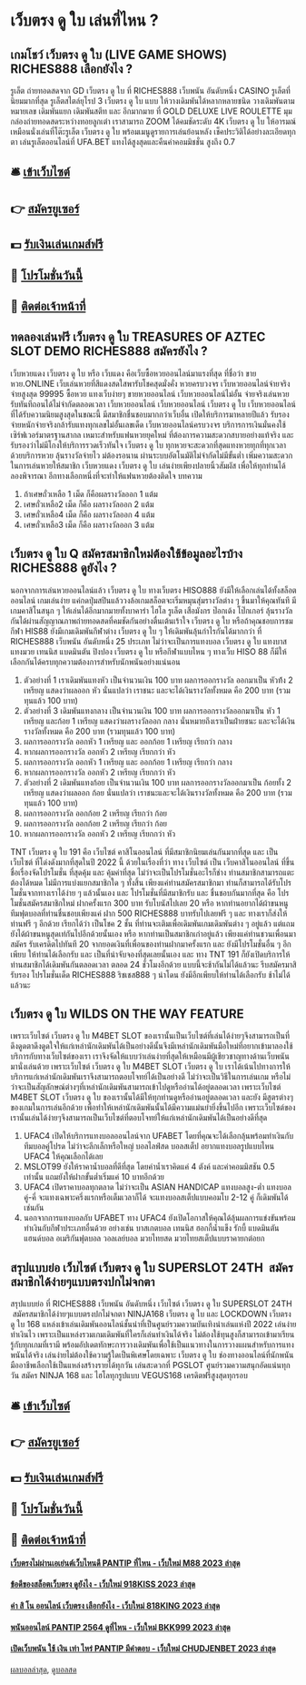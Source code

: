 # เว็บตรง ดู ใบ เล่นที่ไหน ?
## เกมโชว์ เว็บตรง ดู ใบ (LIVE GAME SHOWS) RICHES888 เลือกยังไง ?
รูเล็ต ถ่ายทอดสดจาก GD เว็บตรง ดู ใบ ที่ RICHES888 เว็บพนัน อันดับหนึ่ง CASINO รูเล็ตที่นิยมมากที่สุด รูเล็ตสไตล์ยุโรป 3 เว็บตรง ดู ใบ แบบ ให้วางเดิมพันได้หลากหลายชนิด วางเดิมพันตามหมายเลข เดิมพันแยก เดิมพันสตีท และ อีกมากมาย ที่ GOLD DELUXE LIVE ROULETTE มุมกล่องถ่ายทอดสดระหว่างทอยลูกเต๋า เราสามารถ ZOOM ได้คมชัดระดับ 4K เว็บตรง ดู ใบ ให้อารมณ์เหมือนนั่งเล่นที่โต๊ะรูเล็ต เว็บตรง ดู ใบ พร้อมเมนูดูรายการเล่นย้อนหลัง เช็คประวิติได้อย่างละเอียดทุกตา เล่นรูเล็ตออนไลน์ที่ UFA.BET แทงได้สูงสุดและคืนค่าคอมมิชชั่น สูงถึง 0.7

## 🛎 [เข้าเว็บไซต์](https://bit.ly/3SdLNi2)
## 👉 [สมัครยูเซอร์](https://bit.ly/3SdLNi2)
## 💵 [รับเงินเล่นเกมส์ฟรี](https://bit.ly/3dyRKHj)
## 👑 [โปรโมชั่นวันนี้](https://bit.ly/3dyRKHj)
## 📱 [ติดต่อเจ้าหน้าที่](https://bit.ly/3dyRKHj)

## ทดลองเล่นฟรี เว็บตรง ดู ใบ TREASURES OF AZTEC SLOT DEMO RICHES888 สมัครยังไง ?
เว็บหวยแดง เว็บตรง ดู ใบ หรือ เว็บแดง คือเว็บซื้อหวยออนไลน์มาแรงที่สุด ที่ชื่อว่า ขายหวย.ONLINE เว็บเล่นหวยที่สีแดงสดใสพารับโชคสุดมั่งคั่ง หวยครบวงจร เว็บหวยออนไลน์จ่ายจริงจ่ายสูงสุด 99995 ซื้อหวย แทงเว็บง่ายๆ ขายหวยออนไลน์ เว็บหวยออนไลน์ไม่อั้น จ่ายจริงเล่นหวยรับทันทีถอนได้ไม่จำกัดตลอดเวลา เว็บหวยออนไลน์ เว็บหวยออนไลน์ เว็บตรง ดู ใบ เว็บหวยออนไลน์ที่ได้รับความนิยมสูงสุดในขณะนี้ มีสมาชิกชื่นชอบมากกว่าเว็บอื่น เปิดให้บริการมาหลายปีแล้ว รับรองจ่ายหนักจ่ายจริงกล้ารับแทงทุกเลขไม่อั้นเลขเด็ด เว็บหวยออนไลน์ครบวงจร บริการการเงินมั่นคงใช้เซิร์ฟเวอร์มาตรฐานสากล เหมาะสำหรับแฟนหวยยุคใหม่ ที่ต้องการความสะดวกสบายอย่างแท้จริง และรับรองว่าไม่มีโกงให้บริการรวดเร็วทันใจ เว็บตรง ดู ใบ ทุกหวยจะสะดวกที่สุดแทงหวยทุกที่ทุกเวลาด้วยบริการหวย ลุ้นรางวัลจ่ายไว ม่ต้องรอนาน ผ่านระบบอัตโนมัติไม่จำกัดไม่มีขั้นต่ำ เพิ่มความสะดวกในการเล่นหวยให้สมาชิก เว็บหวยแดง เว็บตรง ดู ใบ เล่นง่ายเพียงปลายนิ้วสัมผัส เพื่อให้ทุกท่านได้ลองพิจารณา อีกทางเลือกหนึ่งที่จะทำให้แฟนหวยต้องติดใจ
บทความ
1. ถ้าเศษถั่วเหลือ 1 เม็ด ก็คือผลรางวัลออก 1 แต้ม
2. เศษถั่วเหลือ2 เม็ด ก็คือ ผลรางวัลออก 2 แต้ม
3. เศษถั่วเหลือ4 เม็ด ก็คือ ผลรางวัลออก 4 แต้ม
4. เศษถั่วเหลือ3 เม็ด ก็คือ ผลรางวัลออก 3 แต้ม

## เว็บตรง ดู ใบ Q สมัครสมาชิกใหม่ต้องใช้ข้อมูลอะไรบ้าง RICHES888 ดูยังไง ?
นอกจากการเล่นหวยออนไลน์แล้ว เว็บตรง ดู ใบ ทางเว็บตรง HISO888 ยังมีให้เลือกเล่นได้ทั้งสล็อตออนไลน์ เกมเล่นง่าย แค่กดปุ่มสปินแล้ววงล้อเกมสล็อตจะเริ่มหมุนสุ่มรางวัลต่าง ๆ ขึ้นมาให้คุณทันที มีเกมคาสิโนสนุก ๆ ให้เล่นได้อีกมากมายทั้งบาคาร่า ไฮโล รูเล็ต เสือมังกร ป๊อกเด้ง โป๊กเกอร์ ลุ้นรางวัลกันได้ผ่านสัญญาณภาพถ่ายทอดสดที่คมชัดกันอย่างตื่นเต้นเร้าใจ เว็บตรง ดู ใบ หรือถ้าคุณชอบการชมกีฬา HIS88 ยังมีเกมเดิมพันกีฬาต่าง เว็บตรง ดู ใบ ๆ ให้เดิมพันลุ้นกำไรกันได้มากกว่า ที่ RICHES888 เว็บพนัน อันดับหนึ่ง 25 ประเภท ไม่ว่าจะเป็นการแทงบอล เว็บตรง ดู ใบ แทงบาส แทงมวย เทนนิส แบดมินตัน ปิงปอง เว็บตรง ดู ใบ หรือกีฬาแบบไหน ๆ ทางเว็บ HISO 88 ก็มีให้เลือกกันได้ครบทุกความต้องการสำหรับนักพนันอย่างแน่นอน
1. ตัวอย่างที่ 1 เราเดิมพันแทงหัว เป็นจำนวนเงิน 100 บาท ผลการออกรางวัล ออกมาเป็น หัวท้้ง 2 เหรียญ แสดงว่าผลออก หัว นั่นแปลว่า เราชนะ และจะได้เงินรางวัลทั้งหมด คือ 200 บาท (รวมทุนแล้ว 100 บาท)
2. ตัวอย่างที่ 3 เดิมพันแทงกลาง เป็นจำนวนเงิน 100 บาท ผลการออกรางวัลออกมาเป็น หัว 1 เหรียญ และก้อย 1 เหรียญ แสดงว่าผลรางวัลออก กลาง นั่นหมายถึงเราเป็นฝ่ายชนะ และจะได้เงินรางวัลทั้งหมด คือ 200 บาท (รวมทุนแล้ว 100 บาท)
3. ผลการออกรางวัล ออกหัว 1 เหรียญ และ ออกก้อย 1 เหรียญ เรียกว่า กลาง
4. หากผลการออกรางวัล ออกหัว 2 เหรียญ เรียกกว่า หัว
5. ผลการออกรางวัล ออกหัว 1 เหรียญ และ ออกก้อย 1 เหรียญ เรียกว่า กลาง
6. หากผลการออกรางวัล ออกหัว 2 เหรียญ เรียกกว่า หัว
7. ตัวอย่างที่ 2 เดิมพันแทงก้อย เป็นจำนวนเงิน 100 บาท ผลการออกรางวัลออกมาเป็น ก้อยทั้ง 2 เหรียญ แสดงว่าผลออก ก้อย นั่นแปลว่า เราชนะและจะได้เงินรางวัลทั้งหมด คือ 200 บาท (รวมทุนแล้ว 100 บาท)
8. ผลการออกรางวัล ออกก้อย 2 เหรียญ เรียกว่า ก้อย
9. ผลการออกรางวัล ออกก้อย 2 เหรียญ เรียกว่า ก้อย
10. หากผลการออกรางวัล ออกหัว 2 เหรียญ เรียกกว่า หัว

TNT เว็บตรง ดู ใบ 191 คือ เว็บไซต์ คาสิโนออนไลน์ ที่มีสมาชิกนิยมเล่นกันมากที่สุด และ เป็น เว็บไซต์ ที่โด่งดังมากที่สุดในปี 2022 นี้ ด้วยในเรื่องที่ว่า ทาง เว็บไซต์ เป็น เว็บคาสิโนออนไลน์ ที่ขึ้นชื่อเรื่องจัดโปรโมชั่น ที่สุดคุ้ม และ คุ้มค่าที่สุด ไม่ว่าจะเป็นโปรโมชั่นอะไรก็ช่าง ท่านสมาชิกสามารถแตะต้องได้หมด ไม่มีการแบ่งแยกสมาชิกใด ๆ ทั้งสิ้น เพียงแค่ท่านสมัครสมาชิกมา ท่านก็สามารถได้รับโปรโมชั่นจากทางเราได้ง่าย ๆ แล้วนั้นเอง และ โปรโมชั่นที่มีสมาชิกรับ และ ชื่นชอบกันมากที่สุด คือ โปรโมชั่นสมัครสมาชิกใหม่ ฝากครั้งแรก 300 บาท รับโบนัสไปเลย 20 หรือ หากท่านอยากได้ผ้าขนหนู ทีมฟุตบอลที่ท่านชื่นชอบเพียงแค่ ฝาก 500 RICHES888 บาทรับไปเลยฟรี ๆ และ ทางเราก็ส่งให้ท่านฟรี ๆ อีกด้วย เรียกได้ว่า เป็นโชค 2 ชั้น ที่ท่านจะเติมเพื่อเดิมพันเกมเดิมพันต่าง ๆ อยู่แล้ว แต่แถมยังได้ผ้าขนหนูสุดเท่กันไปอีกด้วยนั้นเอง หรือ หากท่านเป็นสมาชิกเก่าอยู่แล้ว เพียงแค่ท่านชวนเพื่อนมาสมัคร รับเครดิตไปทันที 20 จากยอดเงินที่เพื่อนของท่านฝากมาครั้งแรก และ ยังมีโปรโมชั่นอื่น ๆ อีกเพียบ ให้ท่านได้เลือกรับ และ เป็นที่น่าจับจองที่สุดเลยนั้นเอง และ ทาง TNT 191 ก็ยังเปิดบริการให้ท่านสมาชิกได้เดิมพันกันตลอดเวลา ตลอด 24 ชั่วโมงอีกด้วย แบบนี้จะช้ากันไม่ได้แล้วนะ รีบสมัครมาสิ รับรอง โปรโมชั่นเด็ด RICHES888 ริชเชส888 ๆ น่าโดน ยังมีอีกเพียบให้ท่านได้เลือกรับ ช้าไม่ได้แล้วนะ

## เว็บตรง ดู ใบ WILDS ON THE WAY FEATURE
เพราะเว็บไซต์ เว็บตรง ดู ใบ M4BET SLOT ของเรานั้นเป็นเว็บไซต์ที่เล่นได้ง่ายๆจึงสามารถเป็นที่ดึงดูดตาดึงดูดใจให้แก่เหล่านักเดิมพันได้เป็นอย่างดีนั้นจึงมีเหล่านักเดิมพันมือใหม่ที่อยากเข้ามาลองใช้บริการกับทางเว็บไซต์ของเรา เราจึงจัดให้แบบว่าเล่นง่ายที่สุดให้เหมือนมีผู้เชียวชาญทางด้านเว็บพนันมานั่งเล่นด้วย เพราะเว็บไซต์ เว็บตรง ดู ใบ M4BET SLOT เว็บตรง ดู ใบ เราได้เน้นไปทางการให้บริการแก่เหล่านักเดิมพันเราจึงสามารถตอบโจทย์ได้เป็นอย่างดี ไม่ว่าจะเป็นวิธีในการเล่นเกม หรือไม่ว่าจะเป็นสัญลักษณ์ต่างๆที่เหล่านักเดิมพันสามารถเข้าไปดูหรืออ่านได้อยู่ตลอดเวลา เพราะเว็บไซต์ M4BET SLOT เว็บตรง ดู ใบ ของเรานั้นได้มีให้ทุกท่านดูหรืออ่านอยู่ตลอดเวลา และยัง มีสูตรต่างๆของเกมในการเล่นอีกด้วย เพื่อทำให้เหล่านักเดิมพันนั้นได้มีความแม่นยำยิ่งขึ้นไปอีก เพราะเว็บไซต์ของเรานั้นเล่นได้ง่ายๆจึงสามารถเป็นเว็บไซต์ที่ตอบโจทย์ให้แก่เหล่านักเดิมพันได้เป็นอย่างดีที่สุด
1. UFAC4 เปิดให้บริการแทงบอลออนไลน์จาก UFABET โดยที่คุณจะได้เลือกลุ้นพร้อมทำเงินกับทีมบอลคู่โปรด ไม่ว่าจะลีกเล็กหรือใหญ่ บอลไลฟ์สด บอลสเต็ป อยากแทงบอลรูปแบบไหน UFAC4 ให้คุณเลือกได้เลย
2. MSLOT99 ยังให้ราคาน้ำบอลที่ดีที่สุด โดยค่าน้ำเราคิดแค่ 4 ตังค์ และค่าคอมมิสชัน 0.5 เท่านั้น แถมยังให้ฝากขั้นต่ำเริ่มแค่ 10 บาทอีกด้วย
3. UFAC4 เปิดราคาบอลทุกตลาด ไม่ว่าจะเป็น ASIAN HANDICAP แทงบอลสูง-ต่ำ แทงบอลคู่-คี่ จะแทงเฉพาะครึ่งแรกหรือเต็มเวลาก็ได้ จะแทงบอลสเต็ปแบบคอมโบ 2-12 คู่ ก็เดิมพันได้เช่นกัน
4. นอกจากการแทงบอลกับ UFABET ทาง UFAC4 ยังเปิดโอกาสให้คุณได้ลุ้นผลการแข่งขันพร้อมทำเงินกับกีฬาประเภทอื่นด้วย อย่างเช่น บาสเกตบอล เทนนิส ฮอกกี้น้ำแข็ง รักบี้ แบดมินตัน แฮนด์บอล อเมริกันฟุตบอล วอลเลย์บอล มวยไทยสด มวยไทยสเต็ปแบบราคายกต่อยก

## สรุปแบบย่อ เว็บไซต์ เว็บตรง ดู ใบ SUPERSLOT 24TH  สมัครสมาชิกได้ง่ายๆแบบตรงปกไม่จกตา
สรุปแบบย่อ ที่ RICHES888 เว็บพนัน อันดับหนึ่ง เว็บไซต์ เว็บตรง ดู ใบ SUPERSLOT 24TH  สมัครสมาชิกได้ง่ายๆแบบตรงปกไม่จกตา NINJA168 เว็บตรง ดู ใบ และ LOCKDOWN เว็บตรง ดู ใบ 168 แหล่งเข้าเล่นเดิมพันออนไลน์ชั้นนำที่เป็นศูนย์รวมความบันเทิงน่าเล่นแห่งปี 2022 เล่นง่ายทำเงินไว เพราะเป็นแหล่งรวมเกมเดิมพันที่ใครก็เล่นทำเงินได้จริง ไม่ต้องใช้ทุนสูงก็สามารถเข้ามาเรียนรู้กับทุกเกมที่เรามี พร้อมอัปเดตทักษะการวางเดิมพันเพื่อใช้เป็นแนวทางในการวางแผนสำหรับการแทงพนันได้จริง เล่นง่ายไม่ต้องใช้ความรู้ใดเป็นพิเศษโดยเฉพาะ เว็บตรง ดู ใบ ช่องทางออนไลน์ที่นักพนันมืออาชีพเลือกใช้เป็นแหล่งสร้างรายได้ทุกวัน เล่นสะดวกที่ PGSLOT ศูนย์รวมความสนุกอัดแน่นทุกวัน สมัคร NINJA 168 และ ไฮโลทุกรูปแบบ VEGUS168 เครดิตฟรีสูงสุดทุกรอบ

## 🛎 [เข้าเว็บไซต์](https://bit.ly/3SdLNi2)
## 👉 [สมัครยูเซอร์](https://bit.ly/3SdLNi2)
## 💵 [รับเงินเล่นเกมส์ฟรี](https://bit.ly/3dyRKHj)
## 👑 [โปรโมชั่นวันนี้](https://bit.ly/3dyRKHj)
## 📱 [ติดต่อเจ้าหน้าที่](https://bit.ly/3dyRKHj)

#### [เว็บตรงไม่ผ่านเอเย่นต์เว็บไหนดี PANTIP ที่ไหน - เว็บใหม่ M88 2023 ล่าสุด](https://atom.io/themes/เว็บตรงไม่ผ่านเอเย่นต์เว็บไหนดี%20pantip%20ที่ไหน%20-%20เว็บใหม่%20m88%202023%20ล่าสุด)
#### [ข้อดีของสล็อตเว็บตรง ดูยังไง - เว็บใหม่ 918KISS 2023 ล่าสุด](https://atom.io/themes/ข้อดีของสล็อตเว็บตรง%20ดูยังไง%20-%20เว็บใหม่%20918kiss%202023%20ล่าสุด)
#### [ค่า สิ โน ออนไลน์ เว็บตรง เลือกยังไง - เว็บใหม่ 818KING 2023 ล่าสุด](https://atom.io/themes/ค่า%20สิ%20โน%20ออนไลน์%20เว็บตรง%20เลือกยังไง%20-%20เว็บใหม่%20818king%202023%20ล่าสุด)
#### [พนันออนไลน์ PANTIP 2564 ดูที่ไหน - เว็บใหม่ BKK999 2023 ล่าสุด](https://atom.io/themes/พนันออนไลน์%20pantip%202564%20ดูที่ไหน%20-%20เว็บใหม่%20bkk999%202023%20ล่าสุด)
#### [เปิดเว็บพนัน ใช้ เงิน เท่า ไหร่ PANTIP มีคำตอบ - เว็บใหม่ CHUDJENBET 2023 ล่าสุด](https://atom.io/themes/เปิดเว็บพนัน%20ใช้%20เงิน%20เท่า%20ไหร่%20pantip%20มีคำตอบ%20-%20เว็บใหม่%20chudjenbet%202023%20ล่าสุด)

[ผลบอลล่าสุด](https://siamsport.tv "ผลบอลล่าสุด"), [ดูบอลสด](https://siamsport.tv/ดูบอลสด "ดูบอลสด")